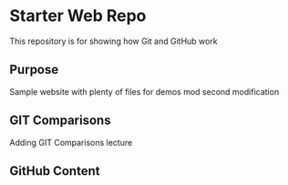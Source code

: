 # Starter Web Repo

This repository is for showing how Git and GitHub work

## Purpose

Sample website with plenty of files for demos mod
second modification

## GIT Comparisons
Adding GIT Comparisons lecture

## GitHub Content
